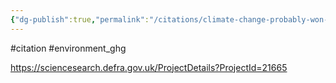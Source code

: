 ```yaml
---
{"dg-publish":true,"permalink":"/citations/climate-change-probably-won-t-results-in-heat-stress-killing-uk-farm-animals/","tags":["#citation","#environment_ghg"],"created":"2025-10-23T17:42:46.783+01:00","updated":"2025-10-23T18:06:08.956+01:00"}
---
```


#citation #environment_ghg 

https://sciencesearch.defra.gov.uk/ProjectDetails?ProjectId=21665